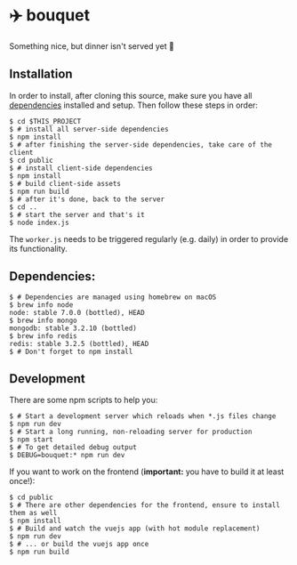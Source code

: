 # ✈️ bouquet

Something nice, but dinner isn't served yet 🍳

## Installation

In order to install, after cloning this source, make sure you have all [dependencies](#dependencies) installed and setup. Then follow these steps in order:

```
$ cd $THIS_PROJECT
$ # install all server-side dependencies
$ npm install
$ # after finishing the server-side dependencies, take care of the client
$ cd public
$ # install client-side dependencies
$ npm install
$ # build client-side assets
$ npm run build
$ # after it's done, back to the server
$ cd ..
$ # start the server and that's it
$ node index.js
```

The `worker.js` needs to be triggered regularly (e.g. daily) in order to provide its functionality.

## Dependencies:
```
$ # Dependencies are managed using homebrew on macOS
$ brew info node
node: stable 7.0.0 (bottled), HEAD
$ brew info mongo
mongodb: stable 3.2.10 (bottled)
$ brew info redis
redis: stable 3.2.5 (bottled), HEAD
$ # Don't forget to npm install
```

## Development

There are some npm scripts to help you:
```
$ # Start a development server which reloads when *.js files change
$ npm run dev
$ # Start a long running, non-reloading server for production
$ npm start
$ # To get detailed debug output
$ DEBUG=bouquet:* npm run dev
```

If you want to work on the frontend (**important:** you have to build it at least once!):
```
$ cd public
$ # There are other dependencies for the frontend, ensure to install them as well
$ npm install
$ # Build and watch the vuejs app (with hot module replacement)
$ npm run dev
$ # ... or build the vuejs app once
$ npm run build
```
